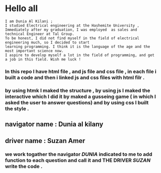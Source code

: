 # Hello all
    I am Dunia Al Kilani ;
    I studied Electrical engineering at the Hashemite University , Immediately after my graduation, I was employed  as sales and technical Engineer at Tal Group.
    To be honest, I did not find myself in the field of electrical engineering much, so I decided to start 
    learning programming. I think it is the language of the age and the most important science now.
    I aspire to develop myself a lot in the field of programming, and get a job in this field. Wish me luck !

   ### In this repo I have html file , and js file and css file , in each file i built a code and then i linked js and css files with html filr .

   ### by using htmk I maked the structure , by using js I maked the interactive which I did it by maked a gusseing game ( in which I asked the user to answer questions) and by using css I built the style .

## navigator name : Dunia al kilany
 ## driver name : Suzan Amer
  ### we work togather the navigator ***DUNIA***  indicated to me to add function to each question and call it and THE DRIVER  ***SUZAN***  write the code .
  



    